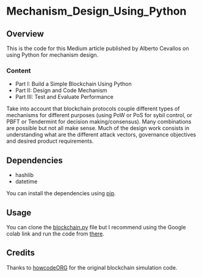 # Mechanism_Design_Using_Python

## Overview

This is the code for this Medium article published by Alberto Cevallos on using Python for mechanism design.

### Content

* Part I: Build a Simple Blockchain Using Python
* Part II: Design and Code Mechanism
* Part III: Test and Evaluate Performance

Take into account that blockchain protocols couple different types of mechanisms for different purposes (using PoW or PoS for sybil control, or PBFT or Tendermint for decision making/consensus). Many combinations are possible but not all make sense.
Much of the design work consists in understanding what are the different attack vectors, governance objectives and desired  product requirements.

## Dependencies

* hashlib
* datetime

You can install the dependencies using [pip](https://pypi.org/project/pip/). 

## Usage

You can clone the [blockchain.py](https://github.com/albertocevallos/Cryptoeconomics_Workshop/blob/master/blockchain.py) file but I recommend using the Google colab link and run the code from [there](https://colab.research.google.com/drive/1U3Zp3SckhwussLox6Ko4lJCnUzl0lpE3).

## Credits

Thanks to [howcodeORG](https://github.com/howCodeORG/Simple-Python-Blockchain/blob/master/blockchain.py) for the original blockchain simulation code.
